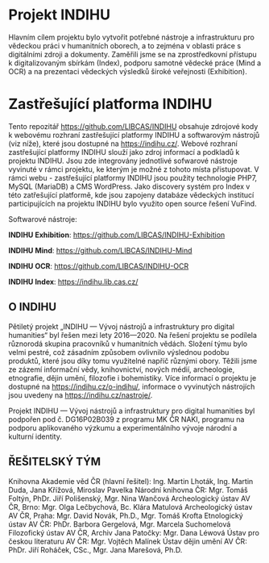 # Projekt INDIHU
Hlavním cílem projektu bylo vytvořit potřebné nástroje a infrastrukturu pro vědeckou práci v humanitních oborech, a to zejména v oblasti práce s digitálními zdroji a dokumenty. Zaměřili jsme se na zprostředkovní přístupu k digitalizovaným sbírkám (Index), podporu samotné vědecké práce (Mind a OCR) a na prezentaci vědeckých výsledků široké veřejnosti (Exhibition).

# Zastřešující platforma INDIHU

Tento repozitář https://github.com/LIBCAS/INDIHU obsahuje zdrojové kody k webovému rozhraní zastřešující platformy INDIHU a softwarovým nástrojů (viz níže), které jsou dostupné na https://indihu.cz/.
Webové rozhraní zastřešující platformy INDIHU slouží jako zdroj informací a podkladů k projektu INDIHU. Jsou zde integrovány jednotlivé sofwarové nástroje vyvinuté v rámci projektu, ke kterým je možné z tohoto místa přistupovat.
V rámci webu - zastřešující platformy INDIHU jsou použity technologie PHP7, MySQL (MariaDB) a CMS WordPress. Jako discovery systém pro Index v této zatřešující platformě, kde jsou zapojeny databáze vědeckých institucí participujících na projektu INDIHU bylo využito open source řešení VuFind.

Softwarové nástroje:

**INDIHU Exhibition**: https://github.com/LIBCAS/INDIHU-Exhibition

**INDIHU Mind**: https://github.com/LIBCAS/INDIHU-Mind

**INDIHU OCR**: https://github.com/LIBCAS/INDIHU-OCR

**INDIHU Index**: https://indihu.lib.cas.cz/

## O INDIHU
Pětiletý projekt „INDIHU — Vývoj nástrojů a infrastruktury pro digital humanities“ byl řešen mezi lety 2016—2020. Na řešení projektu se podílela různorodá skupina pracovníků v humanitních vědách. Složení týmu bylo velmi pestré, což zásadním způsobem ovlivnilo výslednou podobu produktů, které jsou díky tomu využitelné napříč různými obory. Těžili jsme ze zázemí informační vědy, knihovnictví, nových médií, archeologie, etnografie, dějin umění, filozofie i bohemistiky. Více informací o projektu je dostupné na https://indihu.cz/o-indihu/, informace o vyvinutých nástrojích jsou uvedeny na https://indihu.cz/nastroje/.

Projekt INDIHU — Vývoj nástrojů a infrastruktury pro digital humanities byl podpořen pod č. DG16P02B039 z programu MK ČR NAKI, programu na podporu aplikovaného výzkumu a experimentálního vývoje národní a kulturní identity.

## ŘEŠITELSKÝ TÝM
Knihovna Akademie věd ČR (hlavní řešitel): Ing. Martin Lhoták, Ing. Martin Duda, Jana Křížová, Miroslav Pavelka
Národní knihovna ČR: Mgr. Tomáš Foltýn, PhDr. Jiří Polišenský, Mgr. Nina Wančová
Archeologický ústav AV ČR, Brno: Mgr. Olga Lečbychová, Bc. Klára Matulová
Archeologický ústav AV ČR, Praha: Mgr. David Novák, Ph.D., Mgr. Tomáš Krofta
Etnologický ústav AV ČR: PhDr. Barbora Gergelová, Mgr. Marcela Suchomelová
Filozofický ústav AV ČR, Archiv Jana Patočky: Mgr. Dana Léwová
Ústav pro českou literaturu AV ČR: Mgr. Vojtěch Malínek
Ústav dějin umění AV ČR: PhDr. Jiří Roháček, CSc., Mgr. Jana Marešová, Ph.D.



